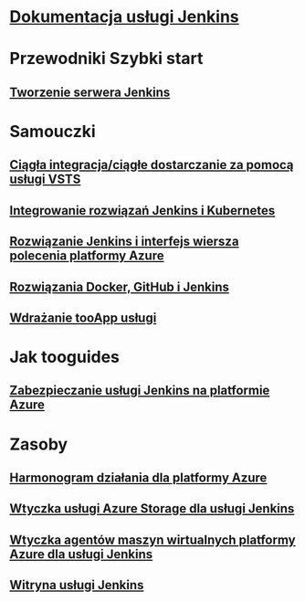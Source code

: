 # [Dokumentacja usługi Jenkins](index.md)
# Przewodniki Szybki start
## [Tworzenie serwera Jenkins](/azure/jenkins/install-jenkins-solution-template)
# Samouczki
## [Ciągła integracja/ciągłe dostarczanie za pomocą usługi VSTS](https://www.visualstudio.com/docs/build/apps/jenkins/build-deploy-jenkins)
## [Integrowanie rozwiązań Jenkins i Kubernetes](/azure/container-service/container-service-kubernetes-jenkins)
## [Rozwiązanie Jenkins i interfejs wiersza polecenia platformy Azure](/azure/jenkins/execute-cli-jenkins-pipeline)
## [Rozwiązania Docker, GitHub i Jenkins](/azure/virtual-machines/linux/tutorial-jenkins-github-docker-cicd)
## [Wdrażanie tooApp usługi](/azure/jenkins/deploy-Jenkins-app-service-plugin)
# Jak tooguides
## [Zabezpieczanie usługi Jenkins na platformie Azure](https://jenkins.io/blog/2017/04/20/secure-jenkins-on-azure/)
# Zasoby
## [Harmonogram działania dla platformy Azure](https://azure.microsoft.com/roadmap/)
## [Wtyczka usługi Azure Storage dla usługi Jenkins](https://plugins.jenkins.io/windows-azure-storage)
## [Wtyczka agentów maszyn wirtualnych platformy Azure dla usługi Jenkins](https://plugins.jenkins.io/azure-vm-agents)
## [Witryna usługi Jenkins](https://jenkins.io/)
